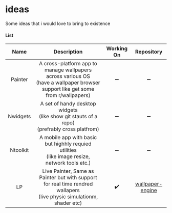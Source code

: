 # ideas
Some ideas that i would love to bring to existence 
#### List
**Name**|**Description**|**Working On**|**Repository**
:-----:|:-----:|:-----:|:-----:
Painter|A cross-platform app to manage wallpapers across various OS <br> (have a wallpaper browser support like get some from r/wallpapers)| ➖ | ➖
Nwidgets|A set of handy desktop widgets <br> (like show git stauts of a repo) <br> (prefrably cross platfrom)| ➖ | ➖
Ntoolkit| A mobile app with basic but highhly requied utilities <br> (like image resize, network tools etc.)| ➖ | ➖
LP| Live Painter, Same as Painter but with support for real time rendred wallapers <br> (live physic simulationm, shader etc) | ✔️ | [wallpaper-engine](https://github.com/p0lygun/wallpaper-engine)
